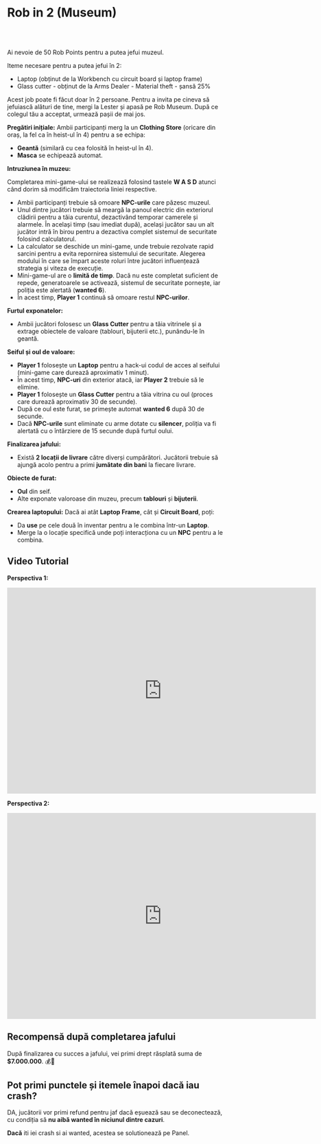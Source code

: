 # Rob in 2 (Museum)
<br><br>
<div class="danger-container">
<p>Ai nevoie de 50 Rob Points pentru a putea jefui muzeul.</p>
</div>

Iteme necesare pentru a putea jefui în 2:

- Laptop (obținut de la Workbench cu circuit board și laptop frame)
- Glass cutter - obținut de la Arms Dealer - Material theft - șansă 25%

Acest job poate fi făcut doar în 2 persoane. Pentru a invita pe cineva să jefuiască alături de tine, mergi la Lester și apasă pe Rob Museum.
După ce colegul tău a acceptat, urmează pașii de mai jos.

<b>Pregătiri inițiale:</b>
Ambii participanți merg la un <b>Clothing Store</b> (oricare din oraș, la fel ca în heist-ul în 4) pentru a se echipa:

  - <b>Geantă</b> (similară cu cea folosită în heist-ul în 4).
  - <b>Masca</b> se echipează automat.

<b>Intruziunea în muzeu:</b><div class="danger-container">
Completarea mini-game-ului se realizează folosind tastele <strong>W A S D</strong> atunci când dorim să modificăm traiectoria liniei respective.
</div>

- Ambii participanți trebuie să omoare <b>NPC-urile</b> care păzesc muzeul.
- Unul dintre jucători trebuie să meargă la panoul electric din exteriorul clădirii pentru a tăia curentul, dezactivând temporar camerele și alarmele. În același timp (sau imediat după), același jucător sau un alt jucător intră în birou pentru a dezactiva complet sistemul de securitate folosind calculatorul.
- La calculator se deschide un mini-game, unde trebuie rezolvate rapid sarcini pentru a evita repornirea sistemului de securitate. Alegerea modului în care se împart aceste roluri între jucători influențează strategia și viteza de execuție. 
- Mini-game-ul are o <b>limită de timp</b>. Dacă nu este completat suficient de repede, generatoarele se activează, sistemul de securitate pornește, iar poliția este alertată (<b>wanted 6</b>).
- În acest timp, <b>Player 1</b> continuă să omoare restul <b>NPC-urilor</b>.

<b>Furtul exponatelor:</b>
- Ambii jucători folosesc un <b>Glass Cutter</b> pentru a tăia vitrinele și a extrage obiectele de valoare (tablouri, bijuterii etc.), punându-le în geantă.

<b>Seiful și oul de valoare:</b>
- <b>Player 1</b> folosește un <b>Laptop</b> pentru a hack-ui codul de acces al seifului (mini-game care durează aproximativ 1 minut).
- În acest timp, <b>NPC-uri</b> din exterior atacă, iar <b>Player 2</b> trebuie să le elimine.
- <b>Player 1</b> folosește un <b>Glass Cutter</b> pentru a tăia vitrina cu oul (proces care durează aproximativ 30 de secunde).
- După ce oul este furat, se primește automat <b>wanted 6</b> după 30 de secunde.
- Dacă <b>NPC-urile</b> sunt eliminate cu arme dotate cu <b>silencer</b>, poliția va fi alertată cu o întârziere de 15 secunde după furtul oului.

<b>Finalizarea jafului:</b>
- Există <b>2 locații de livrare</b> către diverși cumpărători. Jucătorii trebuie să ajungă acolo pentru a primi <b>jumătate din bani</b> la fiecare livrare.

<b>Obiecte de furat:</b>
- <b>Oul</b> din seif.
- Alte exponate valoroase din muzeu, precum <b>tablouri</b> și <b>bijuterii</b>.

<b>Crearea laptopului:</b>
Dacă ai atât <b>Laptop Frame</b>, cât și <b>Circuit Board</b>, poți:
- Da <b>use</b> pe cele două în inventar pentru a le combina într-un <b>Laptop</b>.
- Merge la o locație specifică unde poți interacționa cu un <b>NPC</b> pentru a le combina.

## Video Tutorial 

**Perspectiva 1:**
<br>
<iframe src="https://www.youtube.com/embed/uIOAV50RzC0?si=1dsfHp4FOLbEUZTz&amp;controls=1&amp;rel=0&amp;modestbranding=1&amp;disablekb=1&amp;showinfo=0" 
      width="720" height="480" frameborder="0"  sandbox="allow-scripts allow-same-origin allow-presentation">
</iframe>
<br>

**Perspectiva 2:**
<br>
<iframe src="https://www.youtube.com/embed/Zd9U41At1EU?si=BF9wv7N6shy1_TuK&amp;controls=1&amp;rel=0&amp;modestbranding=1&amp;disablekb=1&amp;showinfo=0" 
      width="720" height="480" frameborder="0"  sandbox="allow-scripts allow-same-origin allow-presentation">
</iframe>

## Recompensă după completarea jafului

După finalizarea cu succes a jafului, vei primi drept răsplată suma de **$7.000.000**. 💰🎉


## Pot primi punctele și itemele înapoi dacă iau crash?

DA, jucătorii vor primi refund pentru jaf dacă eșuează sau se deconectează, cu condiția să **nu aibă wanted în niciunul dintre cazuri**.

**Dacă** iti iei crash si ai wanted, acestea se solutionează pe Panel.
